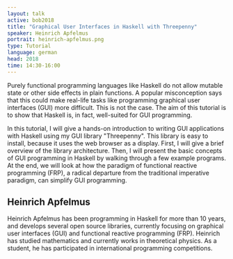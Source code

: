 ```yaml
---
layout: talk
active: bob2018
title: "Graphical User Interfaces in Haskell with Threepenny"
speaker: Heinrich Apfelmus
portrait: heinrich-apfelmus.png
type: Tutorial
language: german
head: 2018
time: 14:30-16:00
---
```



Purely functional programming languages like Haskell do not allow
mutable state or other side effects in plain functions. A popular
misconception says that this could make real-life tasks like
programming graphical user interfaces (GUI) more difficult. This is
not the case. The aim of this tutorial is to show that Haskell is, in
fact, well-suited for GUI programming.

In this tutorial, I will give a hands-on introduction to writing GUI
applications with Haskell using my GUI library "Threepenny". This
library is easy to install, because it uses the web browser as a
display. First, I will give a brief overview of the library
architecture. Then, I will present the basic concepts of GUI
programming in Haskell by walking through a few example programs. At
the end, we will look at how the paradigm of functional reactive
programming (FRP), a radical departure from the traditional imperative
paradigm, can simplify GUI programming.

## Heinrich Apfelmus

Heinrich Apfelmus has been programming in Haskell for more than 10
years, and develops several open source libraries, currently focusing
on graphical user interfaces (GUI) and functional reactive programming
(FRP). Heinrich has studied mathematics and currently works in
theoretical physics. As a student, he has participated in
international programming competitions.


